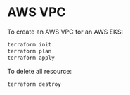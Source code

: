 # AWS VPC

To create an AWS VPC for an AWS EKS:

```bash
terraform init
terraform plan
terraform apply
```

To delete all resource:

```bash
terraform destroy
```
